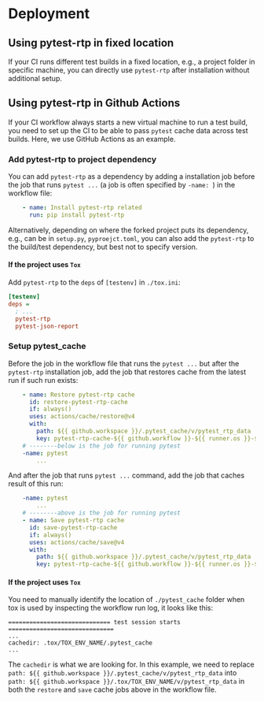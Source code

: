 # Deployment

## Using pytest-rtp in fixed location

If your CI runs different test builds in a fixed location, e.g., a project folder in specific machine, you can directly use `pytest-rtp` after installation without additional setup.

## Using pytest-rtp in Github Actions

If your CI workflow always starts a new virtual machine to run a test build, you need to set up the CI to be able to pass `pytest` cache data across test builds.
Here, we use GitHub Actions as an example.

### Add pytest-rtp to project dependency


You can add `pytest-rtp` as a dependency by adding a installation job before the job that runs `pytest ...` (a job is often specified by `-name: `) in the workflow file:

```yml
    - name: Install pytest-rtp related
      run: pip install pytest-rtp
```

Alternatively, depending on where the forked project puts its dependency, e.g., can be in `setup.py`, `pyproejct.toml`, you can also add the `pytest-rtp` to the build/test dependency, but best not to specify version.


#### If the project uses `Tox`

Add `pytest-rtp` to the `deps` of `[testenv]` in `./tox.ini`:
```ini
[testenv]
deps =
  ; ...
  pytest-rtp
  pytest-json-report
```


### Setup pytest_cache

Before the job in the workflow file that runs the `pytest ...` but after the `pytest-rtp` installation job, add the job that restores cache from the latest run if such run exists:

```yml
    - name: Restore pytest-rtp cache
      id: restore-pytest-rtp-cache
      if: always()
      uses: actions/cache/restore@v4
      with:
        path: ${{ github.workspace }}/.pytest_cache/v/pytest_rtp_data
        key: pytest-rtp-cache-${{ github.workflow }}-${{ runner.os }}-${{ matrix.python }}
    # --------below is the job for running pytest
    -name: pytest
        ...
```

And after the job that runs `pytest ...` command, add the job that caches result of this run:

```yml
    -name: pytest
        ...
    # --------above is the job for running pytest
    - name: Save pytest-rtp cache
      id: save-pytest-rtp-cache
      if: always()
      uses: actions/cache/save@v4
      with:
        path: ${{ github.workspace }}/.pytest_cache/v/pytest_rtp_data
        key: pytest-rtp-cache-${{ github.workflow }}-${{ runner.os }}-${{ matrix.python }}-${{ github.run_id }}
```

#### If the project uses `Tox`

You need to manually identify the location of `./pytest_cache` folder when tox is used by inspecting the workflow run log, it looks like this:
```
============================= test session starts ==============================
...
cachedir: .tox/TOX_ENV_NAME/.pytest_cache
...
```

The `cachedir` is what we are looking for. In this example, we need to replace `path: ${{ github.workspace }}/.pytest_cache/v/pytest_rtp_data` into `path: ${{ github.workspace }}/.tox/TOX_ENV_NAME/v/pytest_rtp_data` in both the `restore` and `save` cache jobs above in the workflow file.
